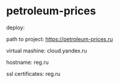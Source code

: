 # petroleum-prices

deploy:

path to project: https://petroleum-prices.ru

virtual mashine: cloud.yandex.ru

hostname: reg.ru

ssl certificates: reg.ru



